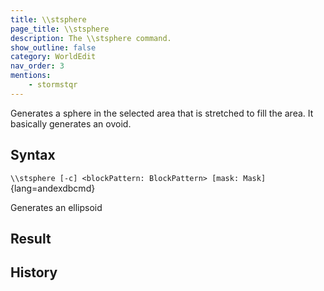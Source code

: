 ```yaml
---
title: \\stsphere
page_title: \\stsphere
description: The \\stsphere command.
show_outline: false
category: WorldEdit
nav_order: 3
mentions:
    - stormstqr
---
```


Generates a sphere in the selected area that is stretched to fill the area. It basically generates an ovoid.

<CommandDetailsTable
    name="\\stsphere"
    :categories="[
        'system', 'world', 'server', 'worldedit'
    ]"
    :requiredTags="[
        'canUseChatCommands'
    ]"
    ultraSecurityModeSecurityLevel="WorldEdit"
    version="1.0.0"
    :undoSupported="1"
    :functional="true"
    :deprecated="false"
/>

## Syntax

`\\stsphere [-c] <blockPattern: BlockPattern> [mask: Mask]`{lang=andexdbcmd}

<indent>Generates an ellipsoid</indent>

## Result


## History
